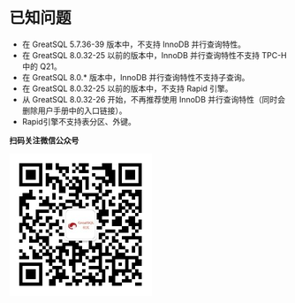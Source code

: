 # 已知问题

- 在 GreatSQL 5.7.36-39 版本中，不支持 InnoDB 并行查询特性。
- 在 GreatSQL 8.0.32-25 以前的版本中，InnoDB 并行查询特性不支持 TPC-H 中的 Q21。
- 在 GreatSQL 8.0.* 版本中，InnoDB 并行查询特性不支持子查询。
- 在 GreatSQL 8.0.32-25 以前的版本中，不支持 Rapid 引擎。
- 从 GreatSQL 8.0.32-26 开始，不再推荐使用 InnoDB 并行查询特性（同时会删除用户手册中的入口链接）。
- Rapid引擎不支持表分区、外键。


**扫码关注微信公众号**

![greatsql-wx](../greatsql-wx.jpg)
